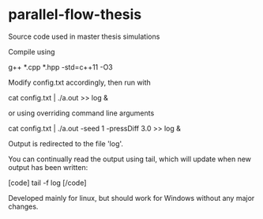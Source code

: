 parallel-flow-thesis
====================

Source code used in master thesis simulations

Compile using

g++ *.cpp *.hpp -std=c++11 -O3

Modify config.txt accordingly, then run with

cat config.txt | ./a.out >> log &

or using overriding command line arguments

cat config.txt | ./a.out -seed 1 -pressDiff 3.0 >> log &

Output is redirected to the file 'log'.

You can continually read the output using tail, which will update when new output has been written:

[code]
tail -f log
[/code]

Developed mainly for linux, but should work for Windows without any major changes. 
